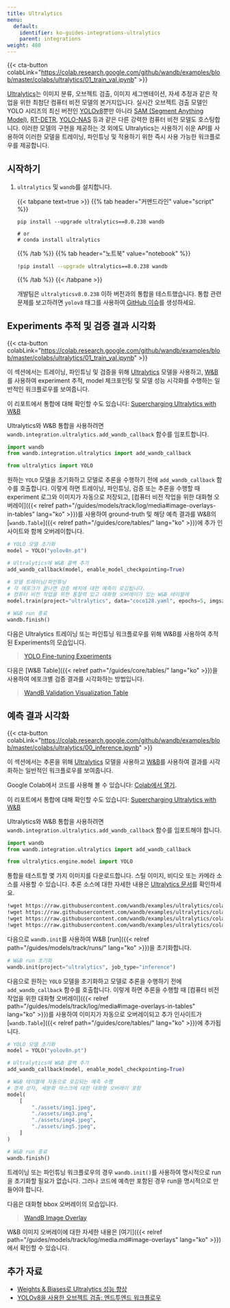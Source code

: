 ```yaml
---
title: Ultralytics
menu:
  default:
    identifier: ko-guides-integrations-ultralytics
    parent: integrations
weight: 480
---
```


{{< cta-button colabLink="https://colab.research.google.com/github/wandb/examples/blob/master/colabs/ultralytics/01_train_val.ipynb" >}}

[Ultralytics](https://github.com/ultralytics/ultralytics)는 이미지 분류, 오브젝트 검출, 이미지 세그멘테이션, 자세 추정과 같은 작업을 위한 최첨단 컴퓨터 비전 모델의 본거지입니다. 실시간 오브젝트 검출 모델인 YOLO 시리즈의 최신 버전인 [YOLOv8](https://docs.ultralytics.com/models/yolov8/)뿐만 아니라 [SAM (Segment Anything Model)](https://docs.ultralytics.com/models/sam/#introduction-to-sam-the-segment-anything-model), [RT-DETR](https://docs.ultralytics.com/models/rtdetr/), [YOLO-NAS](https://docs.ultralytics.com/models/yolo-nas/) 등과 같은 다른 강력한 컴퓨터 비전 모델도 호스팅합니다. 이러한 모델의 구현을 제공하는 것 외에도 Ultralytics는 사용하기 쉬운 API를 사용하여 이러한 모델을 트레이닝, 파인튜닝 및 적용하기 위한 즉시 사용 가능한 워크플로우를 제공합니다.

## 시작하기

1. `ultralytics` 및 `wandb`를 설치합니다.

    {{< tabpane text=true >}}
    {{% tab header="커맨드라인" value="script" %}}

    ```shell
    pip install --upgrade ultralytics==8.0.238 wandb

    # or
    # conda install ultralytics
    ```

    {{% /tab %}}
    {{% tab header="노트북" value="notebook" %}}

    ```bash
    !pip install --upgrade ultralytics==8.0.238 wandb
    ```

    {{% /tab %}}
    {{< /tabpane >}}

    개발팀은 `ultralyticsv8.0.238` 이하 버전과의 통합을 테스트했습니다. 통합 관련 문제를 보고하려면 `yolov8` 태그를 사용하여 [GitHub 이슈](https://github.com/wandb/wandb/issues/new?template=sdk-bug.yml)를 생성하세요.

## Experiments 추적 및 검증 결과 시각화

{{< cta-button colabLink="https://colab.research.google.com/github/wandb/examples/blob/master/colabs/ultralytics/01_train_val.ipynb" >}}

이 섹션에서는 트레이닝, 파인튜닝 및 검증을 위해 [Ultralytics](https://docs.ultralytics.com/modes/predict/) 모델을 사용하고, [W&B](https://wandb.ai/site)를 사용하여 experiment 추적, model 체크포인팅 및 모델 성능 시각화를 수행하는 일반적인 워크플로우를 보여줍니다.

이 리포트에서 통합에 대해 확인할 수도 있습니다: [Supercharging Ultralytics with W&B](https://wandb.ai/geekyrakshit/ultralytics/reports/Supercharging-Ultralytics-with-Weights-Biases--Vmlldzo0OTMyMDI4)

Ultralytics와 W&B 통합을 사용하려면 `wandb.integration.ultralytics.add_wandb_callback` 함수를 임포트합니다.

```python
import wandb
from wandb.integration.ultralytics import add_wandb_callback

from ultralytics import YOLO
```

원하는 `YOLO` 모델을 초기화하고 모델로 추론을 수행하기 전에 `add_wandb_callback` 함수를 호출합니다. 이렇게 하면 트레이닝, 파인튜닝, 검증 또는 추론을 수행할 때 experiment 로그와 이미지가 자동으로 저장되고, [컴퓨터 비전 작업을 위한 대화형 오버레이]({{< relref path="/guides/models/track/log/media#image-overlays-in-tables" lang="ko" >}})를 사용하여 ground-truth 및 해당 예측 결과를 W&B의 [`wandb.Table`]({{< relref path="/guides/core/tables/" lang="ko" >}})에 추가 인사이트와 함께 오버레이합니다.

```python
# YOLO 모델 초기화
model = YOLO("yolov8n.pt")

# Ultralytics에 W&B 콜백 추가
add_wandb_callback(model, enable_model_checkpointing=True)

# 모델 트레이닝/파인튜닝
# 각 에포크가 끝나면 검증 배치에 대한 예측이 로깅됩니다.
# 컴퓨터 비전 작업을 위한 통찰력 있고 대화형 오버레이가 있는 W&B 테이블에
model.train(project="ultralytics", data="coco128.yaml", epochs=5, imgsz=640)

# W&B run 종료
wandb.finish()
```

다음은 Ultralytics 트레이닝 또는 파인튜닝 워크플로우를 위해 W&B를 사용하여 추적된 Experiments의 모습입니다.

<blockquote class="imgur-embed-pub" lang="en" data-id="a/TB76U9O"  ><a href="//imgur.com/a/TB76U9O">YOLO Fine-tuning Experiments</a></blockquote><script async src="//s.imgur.com/min/embed.js" charset="utf-8"></script>

다음은 [W&B Table]({{< relref path="/guides/core/tables/" lang="ko" >}})을 사용하여 에포크별 검증 결과를 시각화하는 방법입니다.

<blockquote class="imgur-embed-pub" lang="en" data-id="a/kU5h7W4"  ><a href="//imgur.com/a/kU5h7W4">WandB Validation Visualization Table</a></blockquote><script async src="//s.imgur.com/min/embed.js" charset="utf-8"></script>

## 예측 결과 시각화

{{< cta-button colabLink="https://colab.research.google.com/github/wandb/examples/blob/master/colabs/ultralytics/00_inference.ipynb" >}}

이 섹션에서는 추론을 위해 [Ultralytics](https://docs.ultralytics.com/modes/predict/) 모델을 사용하고 [W&B](https://wandb.ai/site)를 사용하여 결과를 시각화하는 일반적인 워크플로우를 보여줍니다.

Google Colab에서 코드를 사용해 볼 수 있습니다: [Colab에서 열기](http://wandb.me/ultralytics-inference).

이 리포트에서 통합에 대해 확인할 수도 있습니다: [Supercharging Ultralytics with W&B](https://wandb.ai/geekyrakshit/ultralytics/reports/Supercharging-Ultralytics-with-Weights-Biases--Vmlldzo0OTMyMDI4)

Ultralytics와 W&B 통합을 사용하려면 `wandb.integration.ultralytics.add_wandb_callback` 함수를 임포트해야 합니다.

```python
import wandb
from wandb.integration.ultralytics import add_wandb_callback

from ultralytics.engine.model import YOLO
```

통합을 테스트할 몇 가지 이미지를 다운로드합니다. 스틸 이미지, 비디오 또는 카메라 소스를 사용할 수 있습니다. 추론 소스에 대한 자세한 내용은 [Ultralytics 문서](https://docs.ultralytics.com/modes/predict/)를 확인하세요.

```bash
!wget https://raw.githubusercontent.com/wandb/examples/ultralytics/colabs/ultralytics/assets/img1.png
!wget https://raw.githubusercontent.com/wandb/examples/ultralytics/colabs/ultralytics/assets/img2.png
!wget https://raw.githubusercontent.com/wandb/examples/ultralytics/colabs/ultralytics/assets/img4.png
!wget https://raw.githubusercontent.com/wandb/examples/ultralytics/colabs/ultralytics/assets/img5.png
```

다음으로 `wandb.init`를 사용하여 W&B [run]({{< relref path="/guides/models/track/runs/" lang="ko" >}})을 초기화합니다.

```python
# W&B run 초기화
wandb.init(project="ultralytics", job_type="inference")
```

다음으로 원하는 `YOLO` 모델을 초기화하고 모델로 추론을 수행하기 전에 `add_wandb_callback` 함수를 호출합니다. 이렇게 하면 추론을 수행할 때 [컴퓨터 비전 작업을 위한 대화형 오버레이]({{< relref path="/guides/models/track/log/media#image-overlays-in-tables" lang="ko" >}})를 사용하여 이미지가 자동으로 오버레이되고 추가 인사이트가 [`wandb.Table`]({{< relref path="/guides/core/tables/" lang="ko" >}})에 추가됩니다.

```python
# YOLO 모델 초기화
model = YOLO("yolov8n.pt")

# Ultralytics에 W&B 콜백 추가
add_wandb_callback(model, enable_model_checkpointing=True)

# W&B 테이블에 자동으로 로깅되는 예측 수행
# 경계 상자, 세분화 마스크에 대한 대화형 오버레이 포함
model(
    [
        "./assets/img1.jpeg",
        "./assets/img3.png",
        "./assets/img4.jpeg",
        "./assets/img5.jpeg",
    ]
)

# W&B run 종료
wandb.finish()
```

트레이닝 또는 파인튜닝 워크플로우의 경우 `wandb.init()`를 사용하여 명시적으로 run을 초기화할 필요가 없습니다. 그러나 코드에 예측만 포함된 경우 run을 명시적으로 만들어야 합니다.

다음은 대화형 bbox 오버레이의 모습입니다.

<blockquote class="imgur-embed-pub" lang="en" data-id="a/UTSiufs"  ><a href="//imgur.com/a/UTSiufs">WandB Image Overlay</a></blockquote><script async src="//s.imgur.com/min/embed.js" charset="utf-8"></script>

W&B 이미지 오버레이에 대한 자세한 내용은 [여기]({{< relref path="/guides/models/track/log/media.md#image-overlays" lang="ko" >}})에서 확인할 수 있습니다.

## 추가 자료

* [Weights & Biases로 Ultralytics 성능 향상](https://wandb.ai/geekyrakshit/ultralytics/reports/Supercharging-Ultralytics-with-Weights-Biases--Vmlldzo0OTMyMDI4)
* [YOLOv8을 사용한 오브젝트 검출: 엔드투엔드 워크플로우](https://wandb.ai/reviewco/object-detection-bdd/reports/Object-Detection-using-YOLOv8-An-End-to-End-Workflow--Vmlldzo1NTAyMDQ1)
